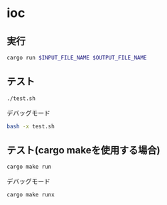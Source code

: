 # ioc

## 実行

```bash
cargo run $INPUT_FILE_NAME $OUTPUT_FILE_NAME
```

## テスト

```bash
./test.sh
```

デバッグモード

```bash
bash -x test.sh
```

## テスト(cargo makeを使用する場合)

```bash
cargo make run
```

デバッグモード

```bash
cargo make runx
```
